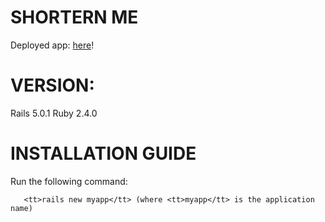 # SHORTERN ME
Deployed app: [here](https://blooming-reef-94267.herokuapp.com)!

# VERSION:
Rails 5.0.1
Ruby 2.4.0

# INSTALLATION GUIDE
Run the following command:




       <tt>rails new myapp</tt> (where <tt>myapp</tt> is the application name)
